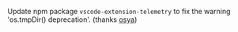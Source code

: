 Update npm package `vscode-extension-telemetry` to fix the warning 'os.tmpDir() deprecation'.
(thanks [osya](https://github.com/osya))
